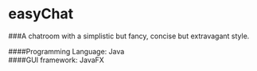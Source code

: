 # easyChat
###A chatroom with a simplistic but fancy, concise but extravagant style.

####Programming Language: Java  
####GUI framework: JavaFX
